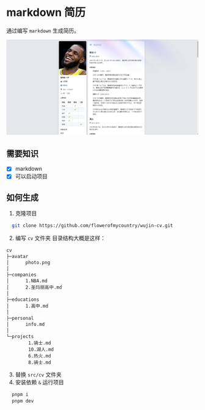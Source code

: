 
# markdown 简历

通过编写 `markdown` 生成简历。

![效果](/doc/template.png)

## 需要知识

- [x] markdown
- [x] 可以启动项目

## 如何生成

1. 克隆项目

```bash
  git clone https://github.com/flowerofmycountry/wujin-cv.git
```

2. 编写 `cv` 文件夹
  目录结构大概是这样：
```
cv
├─avatar
│      photo.png
│
├─companies
│      1.NBA.md
│      2.圣玛丽高中.md
│
├─educations
│      1.高中.md
│
├─personal
│      info.md
│
└─projects
        1.骑士.md
        10.湖人.md
        6.热火.md
        8.骑士.md
```

3. 替换 `src/cv` 文件夹
4. 安装依赖 `&` 运行项目

```bash
  pnpm i
  pnpm dev
```